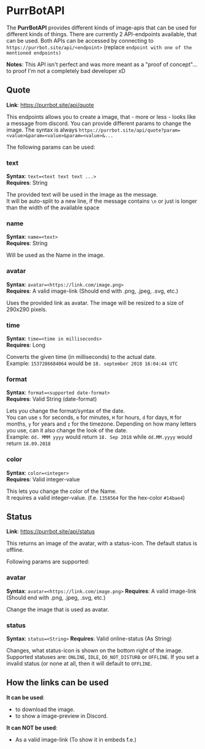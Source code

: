 # PurrBotAPI
The **PurrBotAPI** provides different kinds of image-apis that can be used for different kinds of things.
There are currently 2 API-endpoints available, that can be used.
Both APIs can be accessed by connecting to `https://purrbot.site/api/<endpoint>` (replace `endpoint with one of the mentioned endpoints)`

**Notes**: This API isn't perfect and was more meant as a "proof of concept"... to proof I'm not a completely bad developer xD

## Quote
**Link**: https://purrbot.site/api/quote

This endpoints allows you to create a image, that - more or less - looks like a message from discord.
You can provide different params to change the image.
The syntax is always `https://purrbot.site/api/quote?param=<value>&param=<value>&param=<value>&...`

The following params can be used:

### text
**Syntax**: `text=<text text text ...>`  
**Requires**: String

The provided text will be used in the image as the message.  
It will be auto-split to a new line, if the message contains `\n` or just is longer than the width of the available space

### name
**Syntax**: `name=<text>`  
**Requires**: String

Will be used as the Name in the image.

### avatar
**Syntax**: `avatar=<https://link.com/image.png>`  
**Requires**: A valid image-link (Should end with .png, .jpeg, .svg, etc.)

Uses the provided link as avatar. The image will be resized to a size of 290x290 pixels.

### time
**Syntax**: `time=<time in milliseconds>`  
**Requires**: Long

Converts the given time (in milliseconds) to the actual date.  
Example: `1537286684064` would be `18. september 2018 16:04:44 UTC`

### format
**Syntax**: `format=<supported date-format>`  
**Requires**: Valid String (date-format)

Lets you change the format/syntax of the date.  
You can use `s` for seconds, `m` for minutes, `H` for hours, `d` for days, `M` for months, `y` for years and `z` for the timezone.
Depending on how many letters you use, can it also change the look of the date.  
Example: `dd. MMM yyyy` would return `18. Sep 2018` while `dd.MM.yyyy` would return `18.09.2018`

### color
**Syntax**: `color=<integer>`  
**Requires**: Valid integer-value

This lets you change the color of the Name.  
It requires a valid integer-value. (f.e. `1358564` for the hex-color `#14bae4`)

## Status
**Link**: https://purrbot.site/api/status

This returns an image of the avatar, with a status-icon.
The default status is offline.

Following params are supported:

### avatar
**Syntax**: `avatar=<https://link.com/image.png>`
**Requires**: A valid image-link (Should end with .png, .jpeg, .svg, etc.)

Change the image that is used as avatar.

### status
**Syntax**: `status=<String>`
**Requires**: Valid online-status (As String)

Changes, what status-icon is shown on the bottom right of the image.
Supported statuses are: `ONLINE`, `IDLE`, `DO_NOT_DISTURB` or `OFFLINE`.
If you set a invalid status (or none at all, then it will default to `OFFLINE`.

## How the links can be used
**It can be used**:
- to download the image.
- to show a image-preview in Discord.

**It can NOT be used**:
- As a valid image-link (To show it in embeds f.e.)
